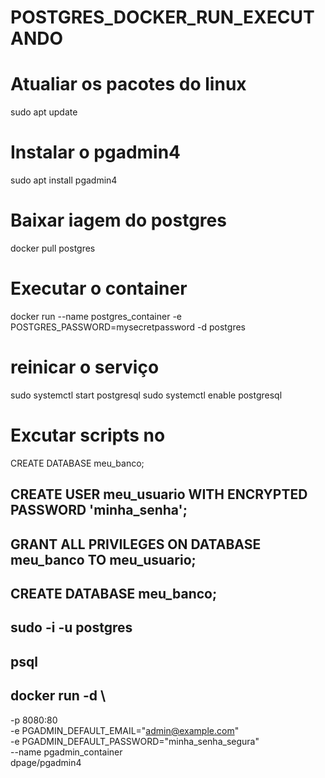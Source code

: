 # POSTGRES_DOCKER_RUN_EXECUTANDO

# Atualiar os pacotes do linux
sudo apt update

# Instalar o pgadmin4
sudo apt install pgadmin4

# Baixar iagem do postgres
docker pull postgres

# Executar o container
docker run --name postgres_container -e POSTGRES_PASSWORD=mysecretpassword -d postgres

# reinicar o serviço
sudo systemctl start postgresql
sudo systemctl enable postgresql

# Excutar scripts no 
CREATE DATABASE meu_banco;
## CREATE USER meu_usuario WITH ENCRYPTED PASSWORD 'minha_senha';  

## GRANT ALL PRIVILEGES ON DATABASE meu_banco TO meu_usuario;  

## CREATE DATABASE meu_banco;

## sudo -i -u postgres
## psql
## docker run -d \
  -p 8080:80 \
  -e PGADMIN_DEFAULT_EMAIL="admin@example.com" \
  -e PGADMIN_DEFAULT_PASSWORD="minha_senha_segura" \
  --name pgadmin_container \
  dpage/pgadmin4
